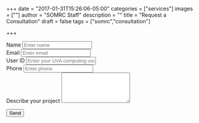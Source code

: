 +++
date = "2017-01-31T15:26:06-05:00"
categories = ["services"]
images = [""]
author = "SOMRC Staff"
description = ""
title = "Request a Consultation"
draft = false
tags = ["somrc","consultation"]

+++


<form action="https://formspree.io/nmagee@virginia.edu" method="POST">
  <div class="form-group">
    <label for="inputName">Name</label>
    <input type="text" name="_name" id="inputName" class="form-control" placeholder="Enter name">
  </div>
  <div class="form-group">
    <label for="inputEmail">Email</label>
    <input type="email" name="_replyto" id="inputEmail" class="form-control" aria-describedby="emailHelp" placeholder="Enter email">
  </div>
  <div class="form-group">
    <label for="inputUvaHandle">User ID</label>
    <input type="text" name="_uvahandle" id="inputUvaHandle" class="form-control" placeholder="Enter your UVA computing user ID">
  </div>
  <div class="form-group">
    <label for="inputPhone">Phone</label>
    <input type="text" name="_phone" id="inputPhone" class="form-control" placeholder="Enter phone">
  </div>
  <div class="form-group">
    <label for="Textarea">Describe your project</label>
    <textarea class="form-control" id="Textarea" rows="5" name="_project"></textarea>
  </div>

  <button type="submit" value="Send" class="btn btn-primary">Send</button>
</form>
